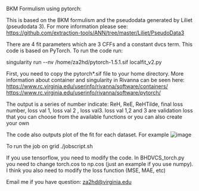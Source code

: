 BKM Formulism using pytorch:

This is based on the BKM formulism and the pseudodata generated by Liliet (pseudodata 3). For more information please see:
https://github.com/extraction-tools/ANN/tree/master/Liliet/PseudoData3 

There are 4 fit parameters which are 3 CFFs and a constant dvcs term. This code is based on PyTorch. To run the code run:

singularity run --nv /home/za2hd/pytorch-1.5.1.sif localfit_v2.py 

First, you need to copy the pytorch*.sif file to your home directory. More information about container and singularity in Rivanna can be seen here:
https://www.rc.virginia.edu/userinfo/rivanna/software/containers/
https://www.rc.virginia.edu/userinfo/rivanna/software/pytorch/

The output is a series of number indicate: ReH, ReE, ReHTilde, final loss number, loss val 1, loss val 2 , loss val3. loss val 1,2 and 3 are validation loss that you can choose from the available functions or you can also create your own

The code also outputs plot of the fit for each dataset. For example
![image](https://user-images.githubusercontent.com/68297438/145281206-1dff06ea-b2e2-482f-8ae1-fd7877b8162c.png)

To run the job on grid
./jobscript.sh <job name> <replica number>

If you use tensorflow, you need to modify the code. In BHDVCS_torch.py you need to change torch.cos to np.cos (just an example if you use numpy). I think you also need to modify the loss function (MSE, MAE, etc)

Email me if you have question: za2hd@virginia.edu
